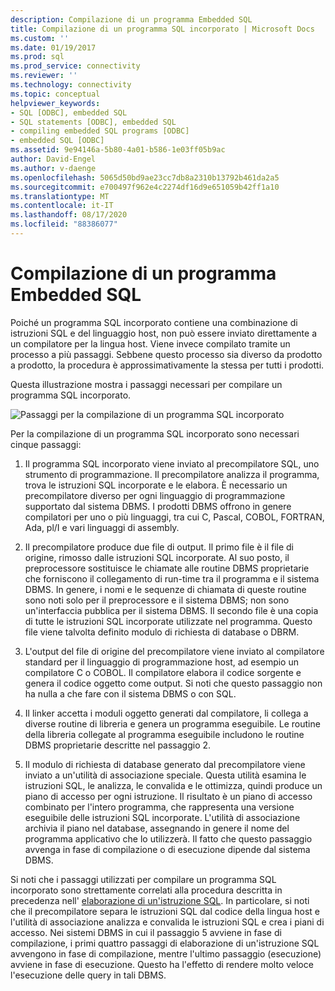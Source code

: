 ```yaml
---
description: Compilazione di un programma Embedded SQL
title: Compilazione di un programma SQL incorporato | Microsoft Docs
ms.custom: ''
ms.date: 01/19/2017
ms.prod: sql
ms.prod_service: connectivity
ms.reviewer: ''
ms.technology: connectivity
ms.topic: conceptual
helpviewer_keywords:
- SQL [ODBC], embedded SQL
- SQL statements [ODBC], embedded SQL
- compiling embedded SQL programs [ODBC]
- embedded SQL [ODBC]
ms.assetid: 9e94146a-5b80-4a01-b586-1e03ff05b9ac
author: David-Engel
ms.author: v-daenge
ms.openlocfilehash: 5065d50bd9ae23cc7db8a2310b13792b461da2a5
ms.sourcegitcommit: e700497f962e4c2274df16d9e651059b42ff1a10
ms.translationtype: MT
ms.contentlocale: it-IT
ms.lasthandoff: 08/17/2020
ms.locfileid: "88386077"
---
```

# <a name="compiling-an-embedded-sql-program"></a>Compilazione di un programma Embedded SQL
Poiché un programma SQL incorporato contiene una combinazione di istruzioni SQL e del linguaggio host, non può essere inviato direttamente a un compilatore per la lingua host. Viene invece compilato tramite un processo a più passaggi. Sebbene questo processo sia diverso da prodotto a prodotto, la procedura è approssimativamente la stessa per tutti i prodotti.  
  
 Questa illustrazione mostra i passaggi necessari per compilare un programma SQL incorporato.  
  
 ![Passaggi per la compilazione di un programma SQL incorporato](../../odbc/reference/media/pr02.gif "PR02")  
  
 Per la compilazione di un programma SQL incorporato sono necessari cinque passaggi:  
  
1.  Il programma SQL incorporato viene inviato al precompilatore SQL, uno strumento di programmazione. Il precompilatore analizza il programma, trova le istruzioni SQL incorporate e le elabora. È necessario un precompilatore diverso per ogni linguaggio di programmazione supportato dal sistema DBMS. I prodotti DBMS offrono in genere compilatori per uno o più linguaggi, tra cui C, Pascal, COBOL, FORTRAN, Ada, pl/I e vari linguaggi di assembly.  
  
2.  Il precompilatore produce due file di output. Il primo file è il file di origine, rimosso dalle istruzioni SQL incorporate. Al suo posto, il preprocessore sostituisce le chiamate alle routine DBMS proprietarie che forniscono il collegamento di run-time tra il programma e il sistema DBMS. In genere, i nomi e le sequenze di chiamata di queste routine sono noti solo per il preprocessore e il sistema DBMS; non sono un'interfaccia pubblica per il sistema DBMS. Il secondo file è una copia di tutte le istruzioni SQL incorporate utilizzate nel programma. Questo file viene talvolta definito modulo di richiesta di database o DBRM.  
  
3.  L'output del file di origine del precompilatore viene inviato al compilatore standard per il linguaggio di programmazione host, ad esempio un compilatore C o COBOL. Il compilatore elabora il codice sorgente e genera il codice oggetto come output. Si noti che questo passaggio non ha nulla a che fare con il sistema DBMS o con SQL.  
  
4.  Il linker accetta i moduli oggetto generati dal compilatore, li collega a diverse routine di libreria e genera un programma eseguibile. Le routine della libreria collegate al programma eseguibile includono le routine DBMS proprietarie descritte nel passaggio 2.  
  
5.  Il modulo di richiesta di database generato dal precompilatore viene inviato a un'utilità di associazione speciale. Questa utilità esamina le istruzioni SQL, le analizza, le convalida e le ottimizza, quindi produce un piano di accesso per ogni istruzione. Il risultato è un piano di accesso combinato per l'intero programma, che rappresenta una versione eseguibile delle istruzioni SQL incorporate. L'utilità di associazione archivia il piano nel database, assegnando in genere il nome del programma applicativo che lo utilizzerà. Il fatto che questo passaggio avvenga in fase di compilazione o di esecuzione dipende dal sistema DBMS.  
  
 Si noti che i passaggi utilizzati per compilare un programma SQL incorporato sono strettamente correlati alla procedura descritta in precedenza nell' [elaborazione di un'istruzione SQL](../../odbc/reference/processing-a-sql-statement.md). In particolare, si noti che il precompilatore separa le istruzioni SQL dal codice della lingua host e l'utilità di associazione analizza e convalida le istruzioni SQL e crea i piani di accesso. Nei sistemi DBMS in cui il passaggio 5 avviene in fase di compilazione, i primi quattro passaggi di elaborazione di un'istruzione SQL avvengono in fase di compilazione, mentre l'ultimo passaggio (esecuzione) avviene in fase di esecuzione. Questo ha l'effetto di rendere molto veloce l'esecuzione delle query in tali DBMS.
